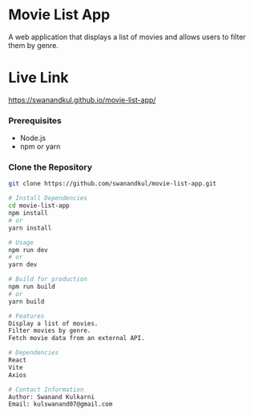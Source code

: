 # Movie List App

A web application that displays a list of movies and allows users to filter them by genre.

# Live Link
https://swanandkul.github.io/movie-list-app/

### Prerequisites

- Node.js
- npm or yarn

### Clone the Repository

```bash
git clone https://github.com/swanandkul/movie-list-app.git

# Install Dependencies
cd movie-list-app
npm install
# or
yarn install

# Usage
npm run dev
# or
yarn dev

# Build for production
npm run build
# or
yarn build

# Features
Display a list of movies.
Filter movies by genre.
Fetch movie data from an external API.

# Dependencies
React
Vite
Axios

# Contact Information
Author: Swanand Kulkarni
Email: kulswanand07@gmail.com
```
